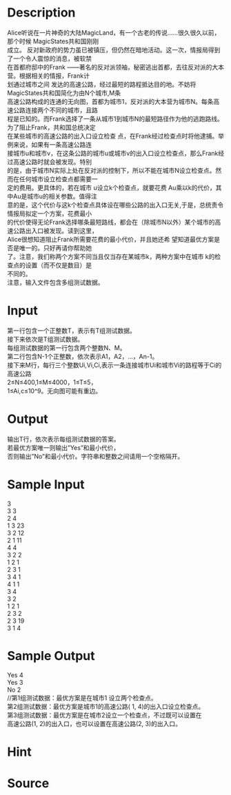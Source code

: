 
# Description

<div class="content"><div>Alice听说在一片神奇的大陆MagicLand，有一个古老的传说……很久很久以前，那个时候 MagicStates共和国刚刚</div>
<div>成立。 反对新政府的势力虽已被镇压，但仍然在暗地活动。这一次，情报局得到了一个令人震惊的消息，被软禁</div>
<div>在首都府邸中的Frank ——著名的反对派领袖，秘密逃出首都，去往反对派的大本营。根据相关的情报，Frank计</div>
<div>划通过城市之间 发达的高速公路，经过最短的路程抵达目的地。不妨将 MagicStates共和国简化为由N个城市,M条</div>
<div>高速公路构成的连通的无向图，首都为城市1，反对派的大本营为城市N。每条高速公路连接两个不同的城市，且路</div>
<div>程是已知的。而Frank选择了一条从城市1到城市N的最短路径作为他的逃跑路线。为了阻止Frank，共和国总统决定</div>
<div>在某些城市的高速公路的出入口设立检查 点，在Frank经过检查点时将他逮捕。举例来说，如果有一条高速公路连</div>
<div>接城市u和城市v，在这条公路的城市u或城市v的出入口设立检查点，那么Frank经过高速公路时就会被发现。特别</div>
<div>的是，由于城市N实际上处在反对派的控制下，所以不能在城市N设立检查点。然而在任何城市设立检查点都需要一</div>
<div>定的费用。更具体的，若在城市 u设立k个检查点，就要花费 Au乘以k的代价，其中Au是城市u的相关参数。值得注</div>
<div>意的是，这个代价与这k个检查点具体设在哪些公路的出入口无关,于是，总统责令情报局拟定一个方案，花费最小</div>
<div>的代价使得无论Frank选择哪条最短路线，都会在（除城市N以外）某个城市的高速公路出入口被发现。读到这里，</div>
<div>Alice很想知道阻止Frank所需要花费的最小代价，并且她还希 望知道最优方案是否是唯一的。只好再请你帮助她</div>
<div>了。注意，我们称两个方案不同当且仅当存在某城市k，两种方案中在城市 k的检查点的设置（而不仅是数目）是</div>
<div>不同的。 </div>
<div>注意，输入文件包含多组测试数据。</div></div>

# Input

<div class="content"><div>
<div>第一行包含一个正整数T，表示有T组测试数据。</div>
<div>接下来依次是T组测试数据。</div>
<div>每组测试数据的第一行包含两个整数N、M。</div>
<div>第二行包含N-1个正整数，依次表示A1，A2，…，An-1。</div>
<div>接下来M行，每行三个整数Ui,Vi,Ci,表示一条连接城市Ui和城市Vi的路程等于Ci的高速公路</div>
<div>2≤N≤400,1≤M≤4000，1≤T≤5，</div>
<div>1≤Ai,c≤10^9。无向图可能有重边。</div>
</div>
<div></div>
<p></p></div>

# Output

<div class="content"><div>输出T行，依次表示每组测试数据的答案。</div>
<div>若最优方案唯一则输出”Yes”和最小代价，</div>
<div>否则输出”No”和最小代价。字符串和整数之间请用一个空格隔开。</div></div>

# Sample Input

<div class="content"><span class="sampledata">3 <br/>
3  3<br/>
2  4<br/>
1  3 23<br/>
3  2 12<br/>
2  1 11<br/>
4  4<br/>
3  2 2<br/>
1  2 1<br/>
2  3 1<br/>
3  4 1<br/>
4  1 1<br/>
3  4<br/>
3  2<br/>
1  2 1<br/>
2  3 2<br/>
2  3 19<br/>
3  1 4</span></div>

# Sample Output

<div class="content"><span class="sampledata">Yes 4 <br/>
Yes 3 <br/>
No 2 <br/>
//第1组测试数据：最优方案是在城市1 设立两个检查点。 <br/>
第2组测试数据：最优方案是城市1的高速公路( 1, 4)的出入口设立检查点。  <br/>
第3组测试数据：最优方案是在城市2设立一个检查点，不过既可以设置在<br/>
高速公路(1, 2)的出入口，也可以设置在高速公路(2, 3)的出入口。 </span></div>

# Hint

<div class="content"><p></p></div>

# Source

<div class="content"><p><a href="problemset.php?search="></a></p></div>

